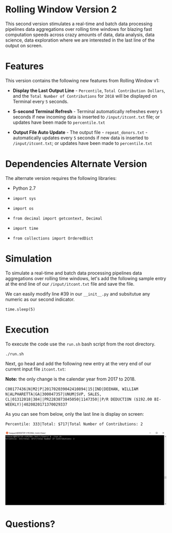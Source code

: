 # Rolling Window Version 2

This second version stimulates a real-time and batch data processing pipelines data aggregations over rolling time windows for blazing fast computation speeds across crazy amounts of data, data analysis, data science, data exploration where we are interested in the last line of the output on screen.

# Features

This version contains the following new features from Rolling Window v1:

- **Display the Last Output Line** - `Percentile`, `Total Contribution Dollars`, and the `Total Number of Contributions` for `2018` will be displayed on Terminal every `5` seconds.

- **5-second Terminal Refresh** - Terminal automatically refreshes every `5` seconds if new incoming data is inserted to `/input/itcont.txt` file; or updates have been made to `percentile.txt`

- **Output File Auto Update** - The output file - `repeat_donors.txt` - automatically updates every `5` seconds if new data is inserted to `/input/itcont.txt`; or updates have been made to `percentile.txt`


# Dependencies Alternate Version

The alternate version requires the following libraries:

- Python 2.7

- ```import sys```

- ```import os```

- ```from decimal import getcontext, Decimal```

- ```import time```

- ```from collections import OrderedDict```


# Simulation

To simulate a real-time and batch data processing pipelines data aggregations over rolling time windows, let's add the following sample entry at the end line of our `/input/itcont.txt` file and save the file.

We can easily modify line #39 in our `__init__.py` and subsitutue any numeric as our second indicator.

```
time.sleep(5)
```

# Execution

To execute the code use the `run.sh` bash script from the root directory.

```
./run.sh
```

Next, go head and add the following new entry at the very end of our current input file `itcont.txt`:

**Note:** the only change is the calendar year from 2017 to 2018.


```
C00177436|N|M2|P|201702039042410894|15|IND|DEEHAN, WILLIAM N|ALPHARETTA|GA|300047357|UNUM|SVP, SALES, CL|01312018|384||PR2283873845050|1147350||P/R DEDUCTION ($192.00 BI-WEEKLY)|4020820171370029337
```


As you can see from below, only the last line is display on screen:

```
Percentile: 333|Total: $717|Total Number of Contributions: 2
```

![Output Window](/images/output_window_v2.png)


# Questions? 